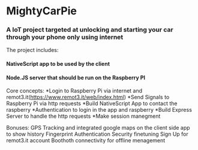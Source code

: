 # MightyCarPie
### A IoT project targeted at unlocking and starting your car through your phone only using internet

The project includes:
 #### NativeScript app to be used by the client
 #### Node.JS server that should be run on the Raspberry PI
 
Core concepts:
*Login to Raspberry Pi via internet and remot3.it(https://www.remot3.it/web/index.html)
*Send Signals to Raspberry Pi via http requests
*Build NativeScript App to contact the raspberry
*Authentication to login in the app and raspberry
*Build Express Server to handle the http requests
*Make session manegment


Bonuses:
GPS Tracking and integrated google maps on the client side app to show history
Fingerprint Authentication
Security finetuning
Sign Up for remot3.it account
Boothoth connectivity for offline menagement
